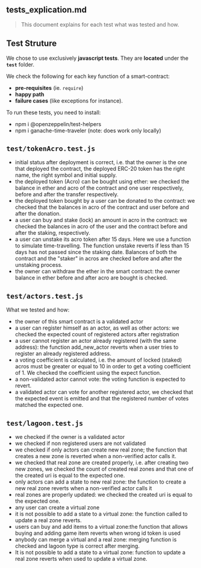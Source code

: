 ## tests_explication.md 

> This document explains for each test what was tested and how.


## Test Struture

We chose to use exclusively **javascript tests**.
They are **located** under the **`test`** folder.  
  
We check the following for each key function of a smart-contract:
- **pre-requisites** (ie. `require`)
- **happy path**
- **failure cases** (like exceptions for instance).

To run these tests, you need to install:
- npm i @openzeppelin/test-helpers
- npm i ganache-time-traveler (note: does work only locally)


## `test/tokenAcro.test.js`
- initial status after deployment is correct, i.e. that the owner is the one that deployed the contract, the deployed ERC-20 token has the right name, the right symbol and initial supply.
- the deployed token (Acro) can be bought using ether: we checked the balance in ether and acro of the contract and one user respectively, before and after the transfer respectively.
- the deployed token bought by a user can be donated to the contract: we checked that the balances in acro of the contract and user before and after the donation.
- a user can buy and stake (lock) an amount in acro in the contract: we checked the balances in acro of the user and the contract before and after the staking, respectively.
- a user can unstake its acro token after 15 days. Here we use a function to simulate time-travelling. The function unstake reverts if less than 15 days has not passed since the staking date. Balances of both the contract and the "staker" in acros are checked before and after the unstaking process.
- the owner can withdraw the ether in the smart contract: the owner balance in ether before and after acro are bought is checked.

## `test/actors.test.js`
What we tested and how:
- the owner of this smart contract is a validated actor
- a user can register himself as an actor, as well as other actors: we checked the expected count of registered actors after registration
- a user cannot register an actor already registered (with the same address): the function add_new_actor reverts when a user tries to register an already registered address.
- a voting coefficient is calculated, i.e. the amount of locked (staked) acros must be greater or equal to 10 in order to get a voting coefficient of 1. We checked the coefficient using the expect function.
- a non-validated actor cannot vote: the voting function is expected to revert.
- a validated actor can vote for another registered actor, we checked that the expected event is emitted and that the registered number of votes matched the expected one.



## `test/lagoon.test.js`

- we checked if the owner is a validated actor
- we checked if non registered users are not validated
- we checked if only actors can create new real zone; the function that creates a new zone is reverted when a non-verified actor calls it.
- we checked that real zone are created properly, i.e. after creating two new zones, we checked the count of created real zones and that one of the created uri is equal to the expected one.
- only actors can add a state to new real zone: the function to create a new real zone reverts when a non-verified actor calls it
- real zones are properly updated: we checked the created uri is equal to the expected one.
- any user can create a virtual zone
- it is not possible to add a state to a virtual zone: the function called to update a real zone reverts. 
- users can buy and add items to a virtual zone:the function that allows buying and adding game item reverts when wrong id token is used
- anybody can merge a virtual and a real zone: merging function is checked and lagoon type is correct after merging.
- It is not possible to add a state to a virtual zone: function to update a real zone reverts when used to update a virtual zone.






